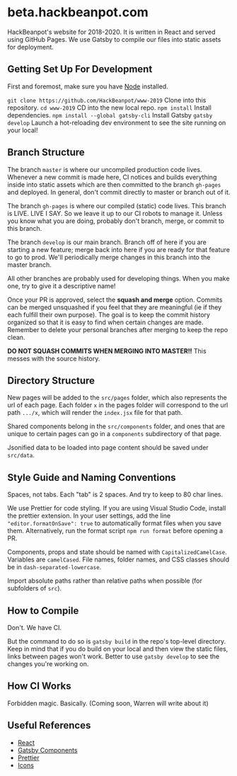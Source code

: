 # beta.hackbeanpot.com

HackBeanpot's website for 2018-2020. It is written in React and served using GitHub Pages. We use Gatsby to compile our files into static assets for deployment.

## Getting Set Up For Development

First and foremost, make sure you have [Node](https://nodejs.org) installed.

`git clone https://github.com/HackBeanpot/www-2019` Clone into this repository.
`cd www-2019` CD into the new local repo.
`npm install` Install dependencies.
`npm install --global gatsby-cli` Install Gatsby
`gatsby develop` Launch a hot-reloading dev environment to see the site running on your local!

## Branch Structure

The branch `master` is where our uncompiled production code lives. Whenever a new commit is made here, CI notices and builds everything inside into static assets which are then committed to the branch `gh-pages` and deployed. In general, don't commit directly to master or branch out of it.

The branch `gh-pages` is where our compiled (static) code lives. This branch is LIVE. LIVE I SAY. So we leave it up to our CI robots to manage it. Unless you know what you are doing, probably don't branch, merge, or commit to this branch.

The branch `develop` is our main branch. Branch off of here if you are starting a new feature; merge back into here if you are ready for that feature to go to prod. We'll periodically merge changes in this branch into the master branch.

All other branches are probably used for developing things. When you make one, try to give it a descriptive name!

Once your PR is approved, select the **squash and merge** option. Commits can be merged unsquashed if you feel that they are meaningful (ie if they each fulfill their own purpose). The goal is to keep the commit history organized so that it is easy to find when certain changes are made. Remember to delete your personal branches after merging to keep the repo clean.

**DO NOT SQUASH COMMITS WHEN MERGING INTO MASTER!!** This messes with the source history.

## Directory Structure

New pages will be added to the `src/pages` folder, which also represents the url of each page. Each folder `x` in the pages folder will correspond to the url path `.../x`, which will render the `index.jsx` file for that path.

Shared components belong in the `src/components` folder, and ones that are unique to certain pages can go in a `components` subdirectory of that page.

Jsonified data to be loaded into page content should be saved under `src/data`.

## Style Guide and Naming Conventions

Spaces, not tabs.
Each "tab" is 2 spaces.
And try to keep to 80 char lines.

We use Prettier for code styling. If you are using Visual Studio Code, install the prettier extension. In your user settings, add the line `"editor.formatOnSave": true` to automatically format files when you save them. Alternatively, run the format script `npm run format` before opening a PR.

Components, props and state should be named with `CapitalizedCamelCase`. Variables are `camelCased`. File names, folder names, and CSS classes should be in `dash-separated-lowercase`.

Import absolute paths rather than relative paths when possible (for subfolders of `src`).

## How to Compile

Don't. We have CI.

But the command to do so is `gatsby build` in the repo's top-level directory. Keep in mind that if you do build on your local and then view the static files, links between pages won't work. Better to use `gatsby develop` to see the changes you're working on.

## How CI Works

Forbidden magic. Basically. (Coming soon, Warren will write about it)

## Useful References

* [React](https://reactjs.org/docs/hello-world.html)
* [Gatsby Components](https://www.gatsbyjs.org/docs/building-with-components/)
* [Prettier](https://prettier.io/)
* [Icons](https://github.com/levrik/mdi-react)
